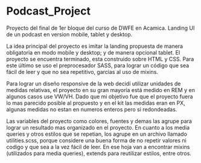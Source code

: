 # Podcast_Project
Proyecto del final de 1er bloque del curso de DWFE en Acamica. Landing UI de un podcast en version mobile, tablet y desktop.

La idea principal del proyecto es imitar la landing propuesta de manera obligatoria en modo mobile y desktop; y de manera opcional tablet. 
El proyecto se encuentra terminado, esta construido sobre HTML y CSS. Para este último se uso el preprocesador SASS, para lograr un código que sea fácil de leer y que no sea repetitivo, garcias al uso de mixins.

Para lograr un diseño responsive de la web decidí utilizar unidades de medidas relativas, el proyecto en su gran mayoría está medido en REM y en algunos casos use VW/VH. Dado que mi objetivo fue que el proyecto fuera lo mas parecido posible al propuesto y en el kit las medidas eran en PX, algunas medidas no estan en numeros enteros pero si redondeadas.

Las variables del proyecto como colores, fuentes y demas las agrupe para lograr un resultado mas organizado en el proyecto. En cuanto a los media queries y otros estilos que se repetian, los agrupe en un archivo llamado utilities.scss, porque considere una buena forma de no repetir valores ni codigo y que sea a la vez fácil de leer. En ese hoja van a encontrar mixins (utilizados para media queries), extends para reutilizar estilos, entre otros.
